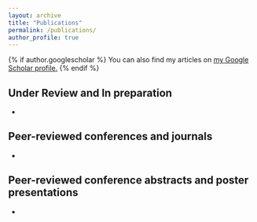 ```yaml
---
layout: archive
title: "Publications"
permalink: /publications/
author_profile: true
---
```


{% if author.googlescholar %}
  You can also find my articles on <u><a href="{{author.googlescholar}}">my Google Scholar profile</a>.</u>
{% endif %}

**Under Review and In preparation**
------
* 


**Peer-reviewed conferences and journals**
------
* 

**Peer-reviewed conference abstracts and poster presentations**
------
* 

